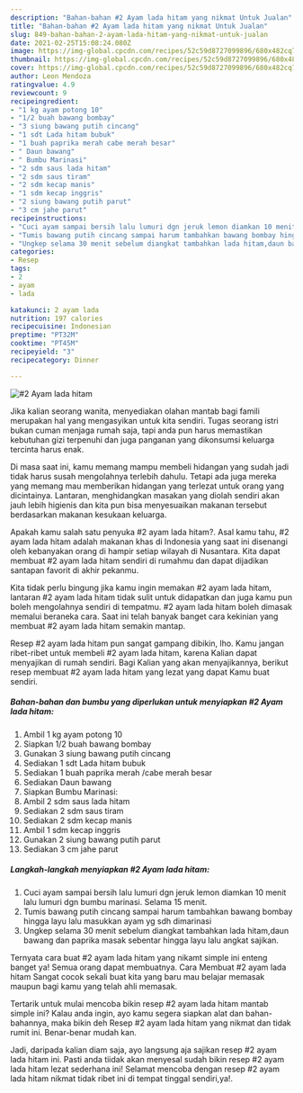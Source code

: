 ```yaml
---
description: "Bahan-bahan #2 Ayam lada hitam yang nikmat Untuk Jualan"
title: "Bahan-bahan #2 Ayam lada hitam yang nikmat Untuk Jualan"
slug: 849-bahan-bahan-2-ayam-lada-hitam-yang-nikmat-untuk-jualan
date: 2021-02-25T15:08:24.080Z
image: https://img-global.cpcdn.com/recipes/52c59d8727099896/680x482cq70/2-ayam-lada-hitam-foto-resep-utama.jpg
thumbnail: https://img-global.cpcdn.com/recipes/52c59d8727099896/680x482cq70/2-ayam-lada-hitam-foto-resep-utama.jpg
cover: https://img-global.cpcdn.com/recipes/52c59d8727099896/680x482cq70/2-ayam-lada-hitam-foto-resep-utama.jpg
author: Leon Mendoza
ratingvalue: 4.9
reviewcount: 9
recipeingredient:
- "1 kg ayam potong 10"
- "1/2 buah bawang bombay"
- "3 siung bawang putih cincang"
- "1 sdt Lada hitam bubuk"
- "1 buah paprika merah cabe merah besar"
- " Daun bawang"
- " Bumbu Marinasi"
- "2 sdm saus lada hitam"
- "2 sdm saus tiram"
- "2 sdm kecap manis"
- "1 sdm kecap inggris"
- "2 siung bawang putih parut"
- "3 cm jahe parut"
recipeinstructions:
- "Cuci ayam sampai bersih lalu lumuri dgn jeruk lemon diamkan 10 menit lalu lumuri dgn bumbu marinasi. Selama 15 menit."
- "Tumis bawang putih cincang sampai harum tambahkan bawang bombay hingga layu lalu masukkan ayam yg sdh dimarinasi"
- "Ungkep selama 30 menit sebelum diangkat tambahkan lada hitam,daun bawang dan paprika masak sebentar hingga layu lalu angkat sajikan."
categories:
- Resep
tags:
- 2
- ayam
- lada

katakunci: 2 ayam lada 
nutrition: 197 calories
recipecuisine: Indonesian
preptime: "PT32M"
cooktime: "PT45M"
recipeyield: "3"
recipecategory: Dinner

---
```



![#2 Ayam lada hitam](https://img-global.cpcdn.com/recipes/52c59d8727099896/680x482cq70/2-ayam-lada-hitam-foto-resep-utama.jpg)

Jika kalian seorang wanita, menyediakan olahan mantab bagi famili merupakan hal yang mengasyikan untuk kita sendiri. Tugas seorang istri bukan cuman menjaga rumah saja, tapi anda pun harus memastikan kebutuhan gizi terpenuhi dan juga panganan yang dikonsumsi keluarga tercinta harus enak.

Di masa  saat ini, kamu memang mampu membeli hidangan yang sudah jadi tidak harus susah mengolahnya terlebih dahulu. Tetapi ada juga mereka yang memang mau memberikan hidangan yang terlezat untuk orang yang dicintainya. Lantaran, menghidangkan masakan yang diolah sendiri akan jauh lebih higienis dan kita pun bisa menyesuaikan makanan tersebut berdasarkan makanan kesukaan keluarga. 



Apakah kamu salah satu penyuka #2 ayam lada hitam?. Asal kamu tahu, #2 ayam lada hitam adalah makanan khas di Indonesia yang saat ini disenangi oleh kebanyakan orang di hampir setiap wilayah di Nusantara. Kita dapat membuat #2 ayam lada hitam sendiri di rumahmu dan dapat dijadikan santapan favorit di akhir pekanmu.

Kita tidak perlu bingung jika kamu ingin memakan #2 ayam lada hitam, lantaran #2 ayam lada hitam tidak sulit untuk didapatkan dan juga kamu pun boleh mengolahnya sendiri di tempatmu. #2 ayam lada hitam boleh dimasak memalui beraneka cara. Saat ini telah banyak banget cara kekinian yang membuat #2 ayam lada hitam semakin mantap.

Resep #2 ayam lada hitam pun sangat gampang dibikin, lho. Kamu jangan ribet-ribet untuk membeli #2 ayam lada hitam, karena Kalian dapat menyajikan di rumah sendiri. Bagi Kalian yang akan menyajikannya, berikut resep membuat #2 ayam lada hitam yang lezat yang dapat Kamu buat sendiri.

<!--inarticleads1-->

##### Bahan-bahan dan bumbu yang diperlukan untuk menyiapkan #2 Ayam lada hitam:

1. Ambil 1 kg ayam potong 10
1. Siapkan 1/2 buah bawang bombay
1. Gunakan 3 siung bawang putih cincang
1. Sediakan 1 sdt Lada hitam bubuk
1. Sediakan 1 buah paprika merah /cabe merah besar
1. Sediakan  Daun bawang
1. Siapkan  Bumbu Marinasi:
1. Ambil 2 sdm saus lada hitam
1. Sediakan 2 sdm saus tiram
1. Sediakan 2 sdm kecap manis
1. Ambil 1 sdm kecap inggris
1. Gunakan 2 siung bawang putih parut
1. Sediakan 3 cm jahe parut




<!--inarticleads2-->

##### Langkah-langkah menyiapkan #2 Ayam lada hitam:

1. Cuci ayam sampai bersih lalu lumuri dgn jeruk lemon diamkan 10 menit lalu lumuri dgn bumbu marinasi. Selama 15 menit.
1. Tumis bawang putih cincang sampai harum tambahkan bawang bombay hingga layu lalu masukkan ayam yg sdh dimarinasi
1. Ungkep selama 30 menit sebelum diangkat tambahkan lada hitam,daun bawang dan paprika masak sebentar hingga layu lalu angkat sajikan.




Ternyata cara buat #2 ayam lada hitam yang nikamt simple ini enteng banget ya! Semua orang dapat membuatnya. Cara Membuat #2 ayam lada hitam Sangat cocok sekali buat kita yang baru mau belajar memasak maupun bagi kamu yang telah ahli memasak.

Tertarik untuk mulai mencoba bikin resep #2 ayam lada hitam mantab simple ini? Kalau anda ingin, ayo kamu segera siapkan alat dan bahan-bahannya, maka bikin deh Resep #2 ayam lada hitam yang nikmat dan tidak rumit ini. Benar-benar mudah kan. 

Jadi, daripada kalian diam saja, ayo langsung aja sajikan resep #2 ayam lada hitam ini. Pasti anda tiidak akan menyesal sudah bikin resep #2 ayam lada hitam lezat sederhana ini! Selamat mencoba dengan resep #2 ayam lada hitam nikmat tidak ribet ini di tempat tinggal sendiri,ya!.

